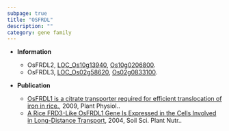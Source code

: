 ```yaml
---
subpage: true
title: "OSFRDL"
description: ""
category: gene family
---
```


* **Information**  
    + OsFRDL2, [LOC_Os10g13940](http://rice.plantbiology.msu.edu/cgi-bin/ORF_infopage.cgi?orf=LOC_Os10g13940), [Os10g0206800](http://rapdb.dna.affrc.go.jp/viewer/gbrowse_details/irgsp1?name=Os10g0206800).
    + OsFRDL3, [LOC_Os02g58620](http://rice.plantbiology.msu.edu/cgi-bin/ORF_infopage.cgi?orf=LOC_Os02g58620), [Os02g0833100](http://rapdb.dna.affrc.go.jp/viewer/gbrowse_details/irgsp1?name=Os02g0833100).

* **Publication**  
    + [OsFRDL1 is a citrate transporter required for efficient translocation of iron in  rice.](http://www.ncbi.nlm.nih.gov/pubmed?term=OsFRDL1+is+a+citrate+transporter+required+for+efficient+translocation+of+iron+in++rice.%5BTitle%5D), 2009, Plant Physiol..
    + [A Rice FRD3-Like OsFRDL1 Gene Is Expressed in the Cells Involved in Long-Distance Transport](http://www.ncbi.nlm.nih.gov/pubmed?term=A+Rice+FRD3-Like+OsFRDL1+Gene+Is+Expressed+in+the+Cells+Involved+in+Long-Distance+Transport%5BTitle%5D), 2004, Soil Sci. Plant Nutr..



